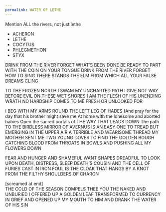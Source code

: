 ```yaml
---
permalink: WATER OF LETHE
---
```

Mention ALL the rivers, not just lethe 

- ACHERON
- LETHE
- COCYTUS
- PHLEGMETHON 
- STYX

DRINK FROM THE RIVER FORGET WHAT’S BEEN DONE
BE READY TO PART WITH THE COIN ON YOUR TONGUE 
DRINK FROM THE RIVER FORGET HOW TO SING
THERE STANDS THE ELM FROM WHICH ALL YOUR FALSE DREAMS CLING

TO THE FROZEN NORTH I SWAM MY UNCHARTED PATH
I GIVE NOT WAY BEFORE EVIL ON THESE WET SHORES
I AM THE FLESH OF HIS UNENDING WRATH
NO HARDSHIP COMES TO ME FRESH OR UNLOOKED FOR

I BEG WITH MY ARMS ROUND THE LEFT LEG OF HADES 
(And pray for the day that his brother might save me 
At home with the lonesome and aborted babies
Open the sacred portals of 
THE WAY THAT LEADS DOWN 
The path TO THE BIRDLESS MIRROR OF AVERNUS
IS AN EASY ONE TO TREAD
BUT EMERGING IN THE UPPER AIR 
A TERRIBLE AND WEARISOME THREAD 
MY MOTHER SENT ME TWO YOUNG DOVES 
TO FIND THE GOLDEN BOUGH 
CATCHING BLOOD FROM THROATS IN BOWLS 
AND PUSHING ALL MY FLOWERS DOWN 

FEAR AND HUNGER AND SHAMEFUL WANT 
SHAPES DREADFUL TO LOOK UPON 
DEATH, DISTRESS, SLEEP DEATH’S COUSIN
AND THE CELL OF FURIES CAST IN IRON
FOUL IS THE CLOAK THAT HANGS BY A KNOT 
FROM THE FILTHY SHOULDERS OF CHARON

[screamed at end]  
THE COLD OF THE SEASON COMPELS THEE 
YOU THE NAKED AND UNBURIED 
I OFFERED UP A GOLDEN LEAF 
TRANSFORMED TO CURRENCY IN GRIEF 
AND OPENED UP MY MOUTH TO HIM 
AND DRANK THE WATER OF HIS SIN